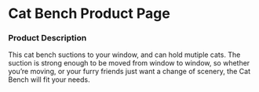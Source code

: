 # Cat Bench Product Page

### Product Description

This cat bench suctions to your window, and can hold mutiple cats. The suction is strong enough to be moved from window to window, so whether you’re moving, or your furry friends just want a change of scenery, the Cat Bench will fit your needs.
